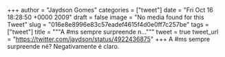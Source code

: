 
+++
author = "Jaydson Gomes"
categories = ["tweet"]
date = "Fri Oct 16 18:28:50 +0000 2009"
draft = false
image = "No media found for this Tweet"
slug = "016e8e8996e83c57eadef4615f4d0e0ff7c257be"
tags = ["tweet"]
title = """A #ms sempre surpreende n..."""
tweet = true
tweet_url = "https://twitter.com/jaydson/status/4922436875"
+++
A #ms sempre surpreende né? Negativamente é claro.

